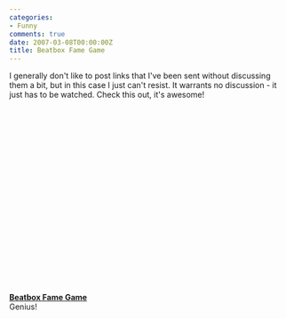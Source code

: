 ```yaml
---
categories:
- Funny
comments: true
date: 2007-03-08T00:00:00Z
title: Beatbox Fame Game
---
```


I generally don't like to post links that I've been sent without discussing them a bit, but in this case I just can't resist. It warrants no discussion - it just has to be watched.  Check this out, it's awesome!
<div><object width="425" height="335"><param name="movie" value="http://www.dailymotion.com/swf/7gKq80v12mXoT7sXH"></param><param name="allowfullscreen" value="true"></param><embed src="http://www.dailymotion.com/swf/7gKq80v12mXoT7sXH" type="application/x-shockwave-flash" width="425" height="334" allowfullscreen="true"></embed></object><br /><b><a href="http://www.dailymotion.com/video/x12565_beatbox-fame-game">Beatbox Fame Game</a></b></div>Genius!
